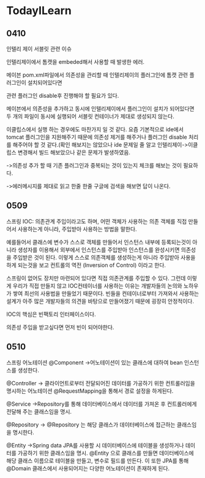 # TodayILearn
## 0410
인텔리 제이 서블릿 관련 이슈

인텔리제이에서 톰캣을 embeded해서 사용할 때 발생한 에러.

메이븐 pom.xml파일에서 의존성을 관리할 때 인텔리제이의 플러그인에 톰캣 관련 플러그인이 설치되어있다면

관련 플러그인 disable후 진행해야 할 필요가 있다.

메이븐에서 의존성을 추가하고 동시에 인텔리제이에서 플러그인이 설치가 되어있다면 두 개의 파일이 동시에 실행되어 서블릿 컨테이너가 제대로 생성되지 않는다.

이클립스에서 실행 하는 경우에도 마찬가지 일 것 같다. 요즘 기본적으로 ide에서 tomcat 플러그인을 지원해주기 때문에 의존성 제거를 해주거나 플러그인 disable 처리를 해주어야 할 것 같다.(확인 해보지는 않았으나 ide 문제일 줄 알고 인텔리제이->이클립스 변경해서 빌드 해보았으나 같은 문제가 발생하였음.

->의존성 추가 할 때 기존 플러그인과 중복되는 것이 있는지 체크를 해보는 것이 필요하다.

->에러메시지를 제대로 읽고 한줄 한줄 구글에 검색을 해보면 답이 나온다.

## 0509
스프링 
IOC: 의존관계 주입이라고도 하며, 어떤 객체가 사용하는 의존 객체를 직접 만들어서 사용하는게 아니라, 주입받아 사용하는 방법을 말한다.

예를들어서 클래스에 변수가 스스로 객체를 만들어서 인스턴스 내부에 등록되는것이 아니라 생성자를 이용해서 외부에서 인스턴스를 주입받아 인스턴스를 완성시키면 의존성을 주입받은 것이 된다. 이렇게 스스로 의존객체를 생성하는게 아니라 주입받아 사용을 하게 되는것을 보고 컨트롤의 역전 (Inversion of Control) 이라고 한다.

스프링이 없어도 장치만 마련되어 있다면 직접 의존관계를 주입할 수 있다. 그런데 이렇게 우리가 직접 만들지 않고 IOC컨테이너를 사용하는 이유는 개발자들의 논의와 노하우가 쌓여 최선의 사용법을 만들었기 때문이다. 빈들을 컨테이너로부터 가져와서 사용하는 설계가 아주 많은 개발자들의 의견을 바탕으로 만들어졌기 때문에 굉장히 안정적이다.

IOC의 핵심은 빈팩토리 인터페이스이다.

의존성 주입을 받고싶다면 먼저 빈이 되어야한다.

## 0510
스프링 어노테이션
@Component 
->어노테이션이 있는 클래스에 대하여 bean 인스턴스를 생성한다.

@Controller
-> 클라이언트로부터 전달되어진 데이터를 가공하기 위한 컨트롤러임을 명시하는 어노테이션
@RequestMapping을 통해서 경로 설정을 하게된다.

@Service
->Repository를 통해 데이터베이스에서 데이터를 가져온 후 컨트롤러에게 전달해 주는 클래스임을 명시.

@Repository
-> @Repository 는 해당 클래스가 데이터베이스에 접근하는 클래스임을 명시한다.

@Entity
->Spring data JPA를 사용할 시 데이터베이스에 테이블을 생성하거나 데이터를 가공하기 위한 클래스임을 명시.
@Entity 으로 클래스를 만들면 데이터베이스에 해당 클래스 이름으로 테이블을 만들고, 변수로 필드를 만든다.
이 또한 JPA를 통해 @Domain 클래스에서 사용되어지는  다양한 어노테이션이 존재하게 된다.


